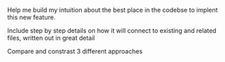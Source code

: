 Help me build my intuition about the best place in the codebse to implent this new feature.

Include step by step details on how it will connect to existing and related files, written out in great detail

Compare and constrast 3 different approaches